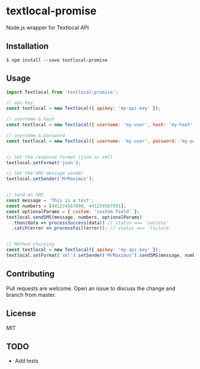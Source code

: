 # textlocal-promise

Node.js wrapper for Textlocal API

## Installation

`$ npm install --save textlocal-promise`

## Usage

```js
import Textlocal from 'textlocal-promise';

// api-key
const textlocal = new Textlocal({ apikey: 'my-api-key' });

// username & hash
const textlocal = new Textlocal({ username: 'my-user', hash: 'my-hash' });

// username & password
const textlocal = new Textlocal({ username: 'my-user', password: 'my-pass' });


// Set the response format (json or xml)
textlocal.setFormat('json');

// Set the SMS message sender
textlocal.setSender('MrMaximus');


// Send an SMS
const message = 'This is a test';
const numbers = [441234567890, 441234567891];
const optionalParams = { custom: 'custom field' };
textlocal.sendSMS(message, numbers, optionalParams)
  .then(data => processSuccess(data)) // status === 'success'
  .catch(error => processFail(error)); // status === 'failure'


// Method chaining
const textlocal = new Textlocal({ apikey: 'my-api-key' });
textlocal.setFormat('xml').setSender('MrMaximus').sendSMS(message, numbers, optionalParams);
```

## Contributing
Pull requests are welcome. Open an issue to discuss the change and branch from master.

## License
MIT

## TODO
- Add tests